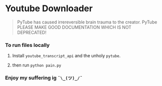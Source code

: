 # Youtube Downloader

> PyTube has caused irrereversible brain trauma to the creator. 
> PyTube PLEASE MAKE GOOD DOCUMENTATION WHICH IS NOT DEPRECATED!

### To run files locally 

1. Install `youtube_transcript_api` and the unholy `pytube`.

2. then run `python pain.py`

### Enjoy my suffering ig `¯\_(ツ)_/¯`
